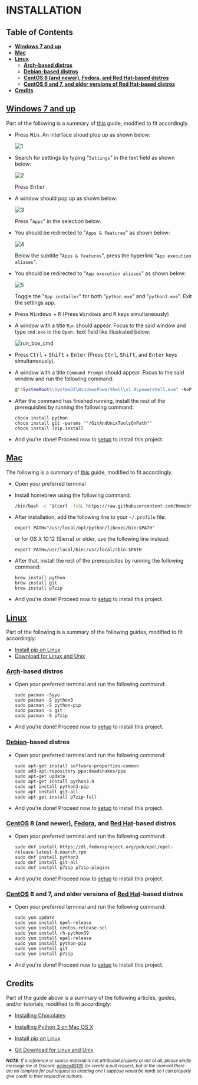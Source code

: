 # INSTALLATION

## **Table of Contents**

- [**Windows 7 and up**](#windows)
- [**Mac**](#mac)
- [**Linux**](#linux)
    - [**Arch-based distros**](#arch-based-distros)
    - [**Debian-based distros**](#debian-based-distros)
    - [**CentOS 8 (and newer), Fedora, and Red Hat-based distros**](#centos-8-and-newer-fedora-and-red-hat-based-distros)
    - [**CentOS 6 and 7, and older versions of Red Hat-based distros**](#centos-6-and-7-and-older-versions-of-red-hat-based-distros)
- [**Credits**](#credits)

## [Windows 7 and up](https://www.microsoft.com/en-us/windows)

Part of the following is a summary of [this](https://community.chocolatey.org/courses/installation/installing?method=installing-chocolatey) guide, modified to fit accordingly.

- Press <kbd>Win</kbd>. An interface shoud plop up as shown below:

    ![1](assets/images/prerequisites/python/windows/1.png)

- Search for settings by typing "`Settings`" in the text field as shown below:

    ![2](assets/images/prerequisites/python/windows/2.png)

    Press <kbd>Enter</kbd>.

- A window should pop up as shown below:

    ![3](assets/images/prerequisites/python/windows/3.png)

    Press "`Apps`" in the selection below.

- You should be redirected to "`Apps & Features`" as shown below:

    ![4](assets/images/prerequisites/python/windows/4.png)

    Below the subtitle "`Apps & Features`", press the hyperlink "`App execution aliases`".

- You should be redirected to "`App execution aliases`" as shown below:

    ![5](assets/images/prerequisites/python/windows/5.png)

    Toggle the "`App installer`" for both "`python.exe`" and "`python3.exe`".
    Exit the settings app.

- Press <kbd>Windows</kbd> + <kbd>R</kbd> (Press <kbd>Windows</kbd> and <kbd>R</kbd> keys simultaneously)

- A window with a title `Run` should appear. Focus to the said window and type `cmd.exe` in the `Open:` text field like illustrated below:

    ![run_box_cmd](assets/images/run_box_cmd.png)

- Press <kbd>Ctrl</kbd> + <kbd>Shift</kbd> + <kbd>Enter</kbd> (Press <kbd>Ctrl</kbd>, <kbd>Shift</kbd>, and <kbd>Enter</kbd> keys simultaneously).

- A window with a title `Command Prompt` should appear. Focus to the said window and run the following command:

    ```cmd
    @"%SystemRoot%\System32\WindowsPowerShell\v1.0\powershell.exe" -NoProfile -InputFormat None -ExecutionPolicy Bypass -Command "iex ((New-Object System.Net.WebClient).DownloadString('https://community.chocolatey.org/install.ps1'))" && SET "PATH=%PATH%;%ALLUSERSPROFILE%\chocolatey\bin"
    ```

- After the command has finished running, install the rest of the prerequisites by running the following command:

    ```
    choco install python
    choco install git -params '"/GitAndUnixToolsOnPath"'
    choco install 7zip.install
    ```

- And you're done! Proceed now to [setup](README.md#setup) to install this project.

## [Mac](https://www.apple.com/mac/)

The following is a summary of [this](https://docs.python-guide.org/starting/install3/osx/) guide, modified to fit accordingly.

- Open your preferred terminal

- Install homebrew using the following command:

    ```bash
    /bin/bash -c "$(curl -fsSL https://raw.githubusercontent.com/Homebrew/install/master/install.sh)"
    ```

- After installation, add the following line to your `~/.profile` file:

    ```
    export PATH="/usr/local/opt/python/libexec/bin:$PATH"
    ```

    or for OS X 10.12 (Sierra) or older, use the following line instead:

    ```
    export PATH=/usr/local/bin:/usr/local/sbin:$PATH
    ```

- After that, install the rest of the prerequisites by running the following command:

    ```
    brew install python
    brew install git
    brew install p7zip
    ```

- And you're done! Proceed now to [setup](README.md#setup) to install this project.

## [Linux](https://www.linux.org/)

Part of the following is a summary of the following guides, modified to fit accordingly:

- [Install pip on Linux](https://linuxconfig.org/install-pip-on-linux)
- [Download for Linux and Unix](https://git-scm.com/download/linux)

### [Arch](https://archlinux.org/)-based distros

- Open your preferred terminal and run the following command:

    ```
    sudo pacman -Syyu
    sudo pacman -S python3
    sudo pacman -S python-pip
    sudo pacman -S git
    sudo pacman -S p7zip
    ```

- And you're done! Proceed now to [setup](README.md#setup) to install this project.

### [Debian](https://www.debian.org/)-based distros

- Open your preferred terminal and run the following command:

    ```
    sudo apt-get install software-properties-common
    sudo add-apt-repository ppa:deadsnakes/ppa
    sudo apt-get update
    sudo apt-get install python3.9
    sudo apt install python3-pip
    sudo apt install git-all
    sudo apt-get install p7zip-full
    ```

- And you're done! Proceed now to [setup](README.md#setup) to install this project.

### [CentOS](https://www.centos.org/) 8 (and newer), [Fedora](https://getfedora.org/), and [Red Hat](https://www.redhat.com/en)-based distros

- Open your preferred terminal and run the following command:

    ```
    sudo dnf install https://dl.fedoraproject.org/pub/epel/epel-release-latest-8.noarch.rpm
    sudo dnf install python3
    sudo dnf install git-all
    sudo dnf install p7zip p7zip-plugins
    ```

- And you're done! Proceed now to [setup](README.md#setup) to install this project.

### [CentOS](https://www.centos.org/) 6 and 7, and older versions of [Red Hat](https://www.redhat.com/en)-based distros

- Open your preferred terminal and run the following command:

    ```
    sudo yum update
    sudo yum install epel-release
    sudo yum install centos-release-scl
    sudo yum install rh-python39
    sudo yum install epel-release
    sudo yum install python-pip
    sudo yum install git
    sudo yum install p7zip
    ```

- And you're done! Proceed now to [setup](README.md#setup) to install this project.

## **Credits**

Part of the guide above is a summary of the following articles, guides, and/or tutorials, modified to fit accordingly:

- <a target="_blank" href="https://community.chocolatey.org/courses/installation/installing?method=installing-chocolatey">Installing Chocolatey
</a>

- <a target="_blank" href="https://docs.python-guide.org/starting/install3/osx/">Installing Python 3 on Mac OS X
</a>

- <a target="_blank" href="https://linuxconfig.org/install-pip-on-linux">Install pip on Linux
</a>

- <a target="_blank" href="https://git-scm.com/download/linux">Git Download for Linux and Unix
</a>

<sub>
    <i>
        <b>NOTE:</b> If a reference or source material is not attributed properly or not at all, please kindly message me at Discord: <a target="_blank" href="https://discord.com/users/867696753434951732">whinee#5135</a> (or create a pull request, but at the moment there are no template for pull request so creating one I suppose would be hard) so I can properly give credit to their respective authors.
    </i>
</sub>
